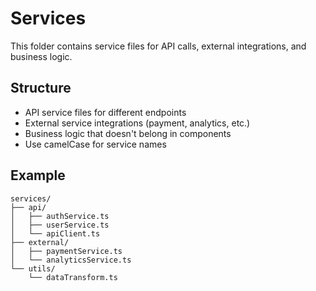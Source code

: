# Services

This folder contains service files for API calls, external integrations, and business logic.

## Structure
- API service files for different endpoints
- External service integrations (payment, analytics, etc.)
- Business logic that doesn't belong in components
- Use camelCase for service names

## Example
```
services/
├── api/
│   ├── authService.ts
│   ├── userService.ts
│   └── apiClient.ts
├── external/
│   ├── paymentService.ts
│   └── analyticsService.ts
└── utils/
    └── dataTransform.ts
``` 